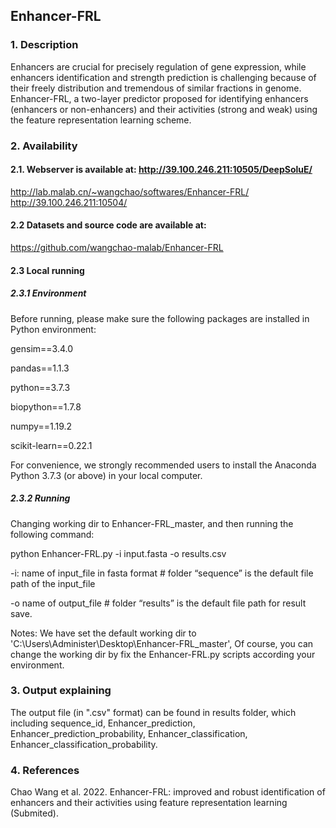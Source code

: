 ## Enhancer-FRL

### 1. Description
Enhancers are crucial for precisely regulation of gene expression, while enhancers identification and strength prediction is challenging because of their freely distribution and tremendous of similar fractions in genome. Enhancer-FRL, a two-layer predictor proposed for identifying enhancers (enhancers or non-enhancers) and their activities (strong and weak) using the feature representation learning scheme.

### 2. Availability
#### 2.1. Webserver is available at: http://39.100.246.211:10505/DeepSoluE/
http://lab.malab.cn/~wangchao/softwares/Enhancer-FRL/
http://39.100.246.211:10504/

#### 2.2 Datasets and source code are available at:
https://github.com/wangchao-malab/Enhancer-FRL

#### 2.3 Local running
##### 2.3.1 Environment
Before running, please make sure the following packages are installed in Python environment:

gensim==3.4.0

pandas==1.1.3

python==3.7.3

biopython==1.7.8

numpy==1.19.2

scikit-learn==0.22.1

For convenience, we strongly recommended users to install the Anaconda Python 3.7.3 (or above) in your local computer.

##### 2.3.2 Running
Changing working dir to Enhancer-FRL_master, and then running the following command:

python Enhancer-FRL.py -i input.fasta -o results.csv

-i: name of input_file in fasta format   # folder “sequence” is the default file path of the input_file 

-o name of output_file              # folder “results” is the default file path for result save.

Notes: We have set the default working dir to 'C:\Users\Administer\Desktop\Enhancer-FRL_master', Of course, you can change the working dir by fix the Enhancer-FRL.py scripts according your environment.

### 3. Output explaining
The output file (in ".csv" format) can be found in results folder, which including sequence_id, Enhancer_prediction, Enhancer_prediction_probability,	Enhancer_classification, Enhancer_classification_probability.

### 4. References
Chao Wang et al. 2022. Enhancer-FRL: improved and robust identification of enhancers and their activities using feature representation learning (Submited).
